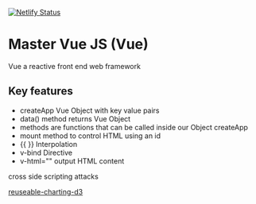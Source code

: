 [![Netlify Status](https://api.netlify.com/api/v1/badges/ee0f7edd-649a-4efa-8f31-fefb31423e66/deploy-status)](https://app.netlify.com/sites/boring-swartz-72b48b/deploys)
# Master Vue JS (Vue)
Vue a reactive front end web framework  

## Key features 
- createApp Vue Object with key value pairs
- data() method returns Vue Object
- methods are functions that can be called inside our Object createApp
- mount method to control HTML using an id
- {{ }} Interpolation
- v-bind Directive
- v-html="" output HTML content 

cross side scripting attacks 

[reuseable-charting-d3](https://www.vuescript.com/reuseable-charting-d3/)
